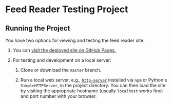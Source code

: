# Feed Reader Testing Project

## Running the Project

You have two options for viewing and testing the feed reader site:

1. You can [visit the deployed site on GitHub Pages.](https://tobiasziegler.github.io/fend-p8-feed-reader-testing/)

1. For testing and development on a local server:

	1. Clone or download the `master` branch.

	1. Run a local web server, e.g., [`http-server`](https://www.npmjs.com/package/http-server) installed via `npm` or Python's `SimpleHTTPServer`, in the project
	directory. You can then load the site by visiting the appropriate hostname
	(usually `localhost` works fine) and port number with your browser.
